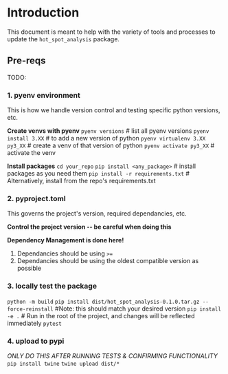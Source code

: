 # Introduction
This document is meant to help with the variety of tools and processes to update the `hot_spot_analysis` package.

## Pre-reqs

TODO:
### 1. pyenv environment
This is how we handle version control and testing specific python versions, etc.

**Create venvs with pyenv**
`pyenv versions` # list all pyenv versions
`pyenv install 3.XX` # to add a new version of python
`pyenv virtualenv 3.XX py3_XX` # create a venv of that version of python
`pyenv activate py3_XX` # activate the venv

**Install packages**
`cd your_repo`
`pip install <any_package>` # install packages as you need them
`pip install -r requirements.txt` # Alternatively, install from the repo's requirements.txt

### 2. pyproject.toml
This governs the project's version, required dependancies, etc.

**Control the project version -- be careful when doing this**

**Dependency Management is done here!**
1. Dependancies should be using `>=`
2. Dependancies should be using the oldest compatible version as possible


### 3. locally test the package

`python -m build`
`pip install dist/hot_spot_analysis-0.1.0.tar.gz --force-reinstall` #Note: this should match your desired version
`pip install -e .` # Run in the root of the project, and changes will be reflected immediately
`pytest`


### 4. upload to pypi
 *ONLY DO THIS AFTER RUNNING TESTS & CONFIRMING FUNCTIONALITY*
`pip install twine`
`twine upload dist/*`

